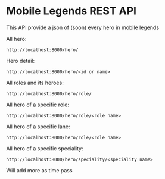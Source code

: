 # Mobile Legends REST API
This API provide a json of (soon) every hero in mobile legends

All hero:
```
http://localhost:8000/hero/
```
Hero detail:
```
http://localhost:8000/hero/<id or name>
```
All roles and its heroes:
```
http://localhost:8000/hero/role/
```
All hero of a specific role:
```
http://localhost:8000/hero/role/<role name>
```
All hero of a specific lane:
```
http://localhost:8000/hero/role/<role name>
```
All hero of a specific speciality:
```
http://localhost:8000/hero/speciality/<speciality name>
```

Will add more as time pass
